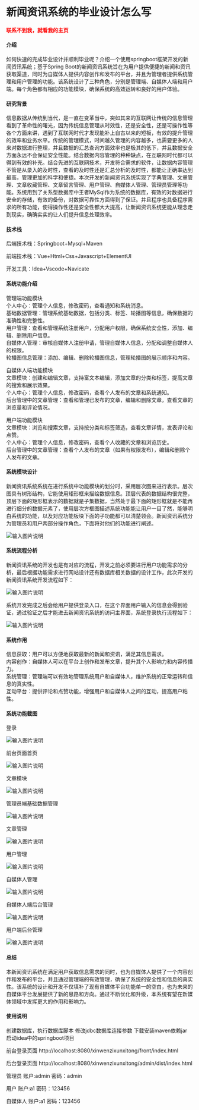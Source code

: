 # 新闻资讯系统的毕业设计怎么写

<h4 style='color:red'>联系不到我，就看我的主页 </h4> 
 
#### 介绍

如何快速的完成毕业设计并顺利毕业呢？介绍一个使用springboot框架开发的新闻资讯系统；基于Spring Boot的新闻资讯系统旨在为用户提供便捷的新闻和资讯获取渠道，同时为自媒体人提供内容创作和发布的平台，并且为管理者提供系统管理和用户管理的功能。该系统设计了三种角色，分别是管理端、自媒体人端和用户端。每个角色都有相应的功能模块，确保系统的高效运转和良好的用户体验。

#### 研究背景

信息数据从传统到当代，是一直在变革当中，突如其来的互联网让传统的信息管理看到了革命性的曙光，因为传统信息管理从时效性，还是安全性，还是可操作性等各个方面来讲，遇到了互联网时代才发现能补上自古以来的短板，有效的提升管理的效率和业务水平。传统的管理模式，时间越久管理的内容越多，也需要更多的人来对数据进行整理，并且数据的汇总查询方面效率也是极其的低下，并且数据安全方面永远不会保证安全性能。结合数据内容管理的种种缺点，在互联网时代都可以得到有效的补充。结合先进的互联网技术，开发符合需求的软件，让数据内容管理不管是从录入的及时性，查看的及时性还是汇总分析的及时性，都能让正确率达到最高，管理更加的科学和便捷。本次开发的新闻资讯系统实现了字典管理、文章管理、文章收藏管理、文章留言管理、用户管理、自媒体人管理、管理员管理等功能。系统用到了关系型数据库中王者MySql作为系统的数据库，有效的对数据进行安全的存储，有效的备份，对数据可靠性方面得到了保证。并且程序也具备程序需求的所有功能，使得操作性还是安全性都大大提高，让新闻资讯系统更能从理念走到现实，确确实实的让人们提升信息处理效率。

#### 技术栈

后端技术栈：Springboot+Mysql+Maven

前端技术栈：Vue+Html+Css+Javascript+ElementUI

开发工具：Idea+Vscode+Navicate

#### 系统功能介绍

管理端功能模块  
个人中心：管理个人信息，修改密码，查看通知和系统消息。  
基础数据管理：管理系统基础数据，包括分类、标签、轮播图等信息，确保数据的准确性和完整性。  
用户管理：查看和管理系统注册用户，分配用户权限，确保系统安全性，添加、编辑、删除用户信息。  
自媒体人管理：审核自媒体人注册申请，管理自媒体人信息，分配和调整自媒体人的权限。  
轮播图信息管理：添加、编辑、删除轮播图信息，管理轮播图的展示顺序和内容。  

自媒体人端功能模块  
文章模块：创建和编辑文章，支持富文本编辑，添加文章的分类和标签，提高文章的搜索和展示效果。  
个人中心：管理个人信息，修改密码，查看个人发布的文章和系统通知。  
后台管理中的文章管理：查看和管理已发布的文章，编辑和删除文章，查看文章的浏览量和评论情况。  

用户端功能模块  
文章模块：浏览和搜索文章，支持按分类和标签筛选，查看文章详情，发表评论和点赞。  
个人中心：管理个人信息，修改密码，查看个人收藏的文章和浏览历史。    
后台管理中的文章管理：查看个人发布的文章（如果有权限发布），编辑和删除个人发布的文章。  

#### 系统模块设计

新闻资讯系统系统在进行系统中功能模块的划分时，采用层次图来进行表示。层次图具有树形结构，它能使用矩形框来描绘数据信息。顶层代表的数据结构很完整，顶层下面的矩形框表示的数据就是子集数据，当然处于最下面的矩形框就是不能再进行细分的数据元素了，使用层次方框图描述系统功能能让用户一目了然，能够明白系统的功能，以及对应功能板块下面的子功能都可以清楚领会。新闻资讯系统分为管理员和用户两部分操作角色，下面将对他们的功能进行阐述。

![输入图片说明](images/28f5b6b40f1db9da6fac573a1b2257d.png)

#### 系统流程分析

新闻资讯系统的开发也是有对应的流程，开发之前必须要进行用户功能需求的分析，最后根据功能需求进行网站设计还有数据库相关数据的设计工作，此次开发的新闻资讯系统开发流程如下：

![输入图片说明](images/96c785bba28a87b170c25d09e8192c4.png)

系统开发完成之后会给用户提供登录入口，在这个界面用户输入的信息会得到验证，通过验证之后才能进去新闻资讯系统的访问主界面，系统登录执行流程如下：

![输入图片说明](images/685ca1ce47197ae8dd93acd2686f707.png)

#### 系统作用

信息获取：用户可以方便地获取最新的新闻和资讯，满足其信息需求。  
内容创作：自媒体人可以在平台上创作和发布文章，提升其个人影响力和内容传播力。  
系统管理：管理端可以有效地管理系统用户和自媒体人，维护系统的正常运转和信息的真实性。  
互动平台：提供评论和点赞功能，增强用户和自媒体人之间的互动，提高用户粘性。  

#### 系统功能截图

登录

![输入图片说明](images/5c05776d73eb09671c81241c8bf9154.png)

前台页面首页

![输入图片说明](images/c7b8d7196e7c5bf780ae4483062b8ae.png)

文章模块

![输入图片说明](images/e4e28d0f8f9219504654d9ea61b7a7f.png)

管理员端基础数据管理

![输入图片说明](images/d9fc75aac9402b56f1e964125c968c2.png)

文章管理

![输入图片说明](images/9f08f3b6b766b29129f07bd2f14179d.png)

用户管理

![输入图片说明](images/a25ce0c3a41382ec45fcdc625b0b325.png)

自媒体人管理

![输入图片说明](images/3ed1e82fe586eb7433e357c33ec56da.png)

自媒体人端后台管理

![输入图片说明](images/3f7bb466831d57ffc2bfdab8e5e4dd3.png)

用户端后台管理

![输入图片说明](images/28b6e49959b900a55251af62fdf0dc5.png)

#### 总结

本新闻资讯系统在满足用户获取信息需求的同时，也为自媒体人提供了一个内容创作和发布的平台，并且通过管理端的有效管理，确保了系统的安全性和信息的真实性。该系统的设计和开发不仅填补了现有自媒体平台功能单一的空白，也为未来的自媒体平台发展提供了新的思路和方向。通过不断优化和升级，本系统有望在新媒体领域中发挥更大的作用和影响力。

#### 使用说明

创建数据库，执行数据库脚本 修改jdbc数据库连接参数 下载安装maven依赖jar 启动idea中的springboot项目

前台登录页面
http://localhost:8080/xinwenzixunxitong/front/index.html

后台登录页面
http://localhost:8080/xinwenzixunxitong/admin/dist/index.html

管理员				账户:admin 		密码：admin

用户				账户:a1 		密码：123456

自媒体人				账户:a1 		密码：123456

